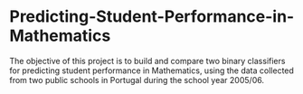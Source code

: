 # Predicting-Student-Performance-in-Mathematics
The objective of this project is to build and compare two binary classifiers for predicting student performance in Mathematics, using the data collected from two public schools in Portugal during the school year 2005/06.
